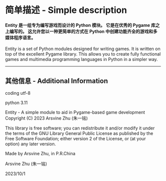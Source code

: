 # 简单描述 - Simple description

#### Entity 是一组专为编写游戏而设计的 Python 模块。 它是在优秀的 Pygame 库之上编写的。 这允许您以一种更简单的方式在 Python 中创建功能齐全的游戏和多媒体程序语言。
Entity is a set of Python modules designed for writing games. It is written on top of the excellent Pygame library. This allows you to create fully functional games and multimedia programming languages in Python in a simpler way.

---

## 其他信息 - Additional Information
coding utf-8

python 3.11

Entity - A simple module to aid in Pygame-based game development
Copyright (C) 2023  Arsvine Zhu (朱一铭)

This library is free software; you can redistribute it and/or
modify it under the terms of the GNU Library General Public
License as published by the Free Software Foundation; either
version 2 of the License, or (at your option) any later version.

Made by Arsvine Zhu, in P.R.China

Arsvine Zhu (朱一铭)

2023/10/1
